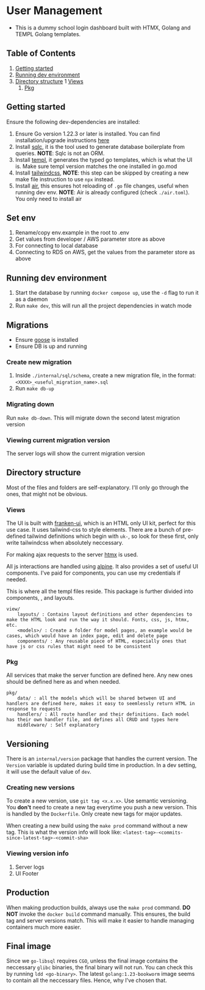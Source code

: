 # User Management

* This is a dummy school login dashboard built with HTMX, Golang and TEMPL Golang templates.

## Table of Contents
1. [Getting started](#getting-started)
2. [Running dev environment](#running-dev-environment)
3. [Directory structure](#directory-structure)
    1 [Views](#views)
    1. [Pkg](#pkg)

## Getting started 

Ensure the following dev-dependencies are installed:

1. Ensure Go version 1.22.3 or later is installed. You can find installation/upgrade instructions [here](https://go.dev/doc/install)
2. Install [sqlc](https://docs.sqlc.dev/en/latest/), it is the tool used to generate database boilerplate from queries. **NOTE**: Sqlc is not an ORM.
3. Install [templ](https://templ.guide/quick-start/installation), it generates the typed go templates, which is what the UI is. Make sure templ version matches the one installed in go.mod
4. Install [tailwindcss](https://tailwindcss.com/docs/installation), **NOTE**: this step can be skipped by creating a new make file instruction to use `npx` instead.
5. Install [air](https://github.com/air-verse/air?tab=readme-ov-file#installation), this ensures hot reloading of `.go` file changes, useful when running dev env. **NOTE**: Air is already configured (check `./air.toml`). You only need to install air

## Set env

1. Rename/copy env.example in the root to .env
2. Get values from developer / AWS parameter store as above
3. For connecting to local database
4. Connecting to RDS on AWS, get the values from the parameter store as above

## Running dev environment

1. Start the database by running `docker compose up`, use the `-d` flag to run it as a daemon
2. Run `make dev`, this will run all the project dependencies in watch mode

## Migrations 

* Ensure [goose](https://github.com/pressly/goose?tab=readme-ov-file#install) is installed
* Ensure DB is up and running

### Create new migration 

1. Inside `./internal/sql/schema`, create a new migration file, in the format: `<XXXX>_<useful_migration_name>.sql`
2. Run `make db-up`

### Migrating down 

Run `make db-down`. This will migrate down the second latest migration version

### Viewing current migration version 

The server logs will show the current migration version

## Directory structure 

Most of the files and folders are self-explanatory. I'll only go through the ones, that might not be obvious.

### Views 

The UI is built with [franken-ui](https://franken-ui.dev/docs/introduction), which is an HTML only UI kit, perfect for this use case.
It uses tailwind-css to style elements. There are a bunch of pre-defined tailwind definitions which begin with `uk-`, so look for these 
first, only write tailwindcss when absolutely neccessary.

For making ajax requests to the server [htmx](https://htmx.org/) is used.

All js interactions are handled using [alpine](https://alpinejs.dev/). It also provides a set of useful UI components. I've paid for components,
you can use my credentials if needed.

This is where all the templ files reside. This package is further divided into components, <models>, and layouts.

```
view/
    layouts/ : Contains layout definitions and other dependencies to make the HTML look and run the way it should. Fonts, css, js, htmx, etc.
    <models>/ : Create a folder for model pages, an example would be cases, which would have an index page, edit and delete page 
    components/ : Any reusable piece of HTML, especially ones that have js or css rules that might need to be consistent
```

### Pkg 

All services that make the server function are defined here. Any new ones should be defined here as and when needed.

```
pkg/
    data/ : all the models which will be shared between UI and handlers are defined here, makes it easy to seemlessly return HTML in response to requests
    handlers/ : All route handler and their definitions. Each model has their own handler file, and defines all CRUD and types here
    middleware/ : Self explanatory
```

## Versioning

There is an `internal/version` package that handles the current version. The `Version` variable is updated during build time in production. 
In a dev setting, it will use the default value of `dev`.

### Creating new versions 

To create a new version, use `git tag <x.x.x>`. Use semantic versioning. You **don't** need to create a new tag everytime you push a new version. This 
is handled by the `Dockerfile`. Only create new tags for major updates.

When creating a new build using the `make prod` command without a new tag. This is what the version info will look like:
`<latest-tag>-<commits-since-latest-tag>-<commit-sha>`

### Viewing version info 

1. Server logs
2. UI Footer

## Production

When making production builds, always use the `make prod` command. **DO NOT** invoke the `docker build` command manually. This ensures, the build tag and server 
versions match. This will make it easier to handle managing containers much more easier.

## Final image

Since we `go-libsql` requires `CGO`, unless the final image contains the neccessary `glibc` binaries, the final binary will not run. You can check this by running `ldd <go-binary>`.
The latest `golang:1.23-bookworm` image seems to contain all the neccessary files. Hence, why I've chosen that.
